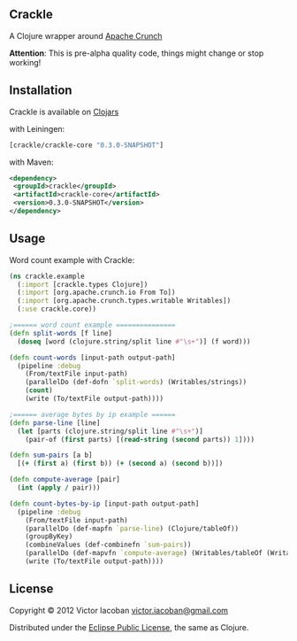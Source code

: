 ## Crackle

A Clojure wrapper around [Apache Crunch](http://incubator.apache.org/crunch/)

**Attention**: This is pre-alpha quality code, things might change or stop working!


## Installation

Crackle is available on [Clojars](https://clojars.org/)

with Leiningen:

```clj
[crackle/crackle-core "0.3.0-SNAPSHOT"]
```

with Maven:

```xml
<dependency>
 <groupId>crackle</groupId>
 <artifactId>crackle-core</artifactId>
 <version>0.3.0-SNAPSHOT</version>
</dependency>
```

## Usage

Word count example with Crackle:

```clj
(ns crackle.example
  (:import [crackle.types Clojure])
  (:import [org.apache.crunch.io From To])
  (:import [org.apache.crunch.types.writable Writables])
  (:use crackle.core))

;====== word count example ===============
(defn split-words [f line]
  (doseq [word (clojure.string/split line #"\s+")] (f word)))

(defn count-words [input-path output-path]
  (pipeline :debug
    (From/textFile input-path)
    (parallelDo (def-dofn `split-words) (Writables/strings))
    (count)
    (write (To/textFile output-path))))

;====== average bytes by ip example ======
(defn parse-line [line]
  (let [parts (clojure.string/split line #"\s+")]
    (pair-of (first parts) [(read-string (second parts)) 1])))

(defn sum-pairs [a b]
  [(+ (first a) (first b)) (+ (second a) (second b))])

(defn compute-average [pair]
  (int (apply / pair)))

(defn count-bytes-by-ip [input-path output-path]
  (pipeline :debug
    (From/textFile input-path)
    (parallelDo (def-mapfn `parse-line) (Clojure/tableOf))
    (groupByKey)
    (combineValues (def-combinefn `sum-pairs))
    (parallelDo (def-mapvfn `compute-average) (Writables/tableOf (Writables/strings) (Writables/ints)))
    (write (To/textFile output-path))))

```

## License

Copyright © 2012 Victor Iacoban <victor.iacoban@gmail.com>

Distributed under the [Eclipse Public License](http://www.eclipse.org/legal/epl-v10.html), the same as Clojure.
